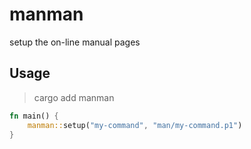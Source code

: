 # manman

setup the on-line manual pages

## Usage

> cargo add manman

```rust
fn main() {
    manman::setup("my-command", "man/my-command.p1")
}
```
